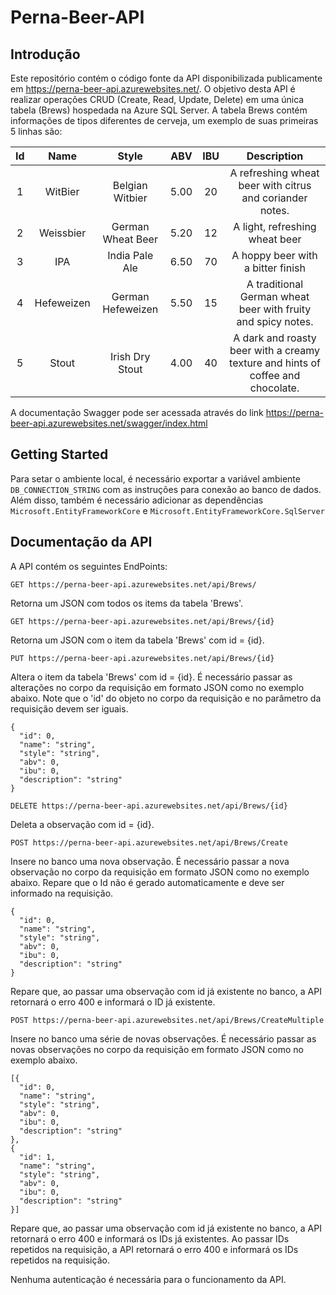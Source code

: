 # Perna-Beer-API
## Introdução
Este repositório contém o código fonte da API disponibilizada publicamente em https://perna-beer-api.azurewebsites.net/. 
O objetivo desta API é realizar operações CRUD (Create, Read, Update, Delete) em uma única tabela (Brews) hospedada na Azure SQL Server. 
A tabela Brews contém informações de tipos diferentes de cerveja, um exemplo de suas primeiras 5 linhas são:

|Id|Name|Style|ABV|IBU|Description|
|:--------:|:--------:|:--------:|:--------:|:--------:|:--------:|
|1|WitBier|Belgian Witbier|5.00|20|A refreshing wheat beer with citrus and coriander notes.|
|2|Weissbier|German Wheat Beer|5.20|12|A light, refreshing wheat beer|
|3|IPA|India Pale Ale|6.50|70|A hoppy beer with a bitter finish|
|4|Hefeweizen|German Hefeweizen|5.50|15|A traditional German wheat beer with fruity and spicy notes.|
|5|Stout|Irish Dry Stout|4.00|40|A dark and roasty beer with a creamy texture and hints of coffee and chocolate.|

A documentação Swagger pode ser acessada através do link https://perna-beer-api.azurewebsites.net/swagger/index.html

## Getting Started
Para setar o ambiente local, é necessário exportar a variável ambiente `DB_CONNECTION_STRING` com as instruções para conexão ao banco de dados.
Além disso, também é necessário adicionar as dependências `Microsoft.EntityFrameworkCore` e `Microsoft.EntityFrameworkCore.SqlServer`

## Documentação da API
A API contém os seguintes EndPoints:

`GET https://perna-beer-api.azurewebsites.net/api/Brews/`

Retorna um JSON com todos os items da tabela 'Brews'.

`GET https://perna-beer-api.azurewebsites.net/api/Brews/{id}`

Retorna um JSON com o item da tabela 'Brews' com id = {id}.

`PUT https://perna-beer-api.azurewebsites.net/api/Brews/{id}`

Altera o item da tabela 'Brews' com id = {id}. É necessário passar as alterações no corpo da requisição em formato JSON como no exemplo abaixo.
Note que o 'id' do objeto no corpo da requisição e no parâmetro da requisição devem ser iguais.
```
{
  "id": 0,
  "name": "string",
  "style": "string",
  "abv": 0,
  "ibu": 0,
  "description": "string"
}
```

`DELETE https://perna-beer-api.azurewebsites.net/api/Brews/{id}`

Deleta a observação com id = {id}.

`POST https://perna-beer-api.azurewebsites.net/api/Brews/Create`

Insere no banco uma nova observação. É necessário passar a nova observação no corpo da requisição em formato JSON como no exemplo abaixo.
Repare que o Id não é gerado automaticamente e deve ser informado na requisição.

```
{
  "id": 0,
  "name": "string",
  "style": "string",
  "abv": 0,
  "ibu": 0,
  "description": "string"
}
```
Repare que, ao passar uma observação com id já existente no banco, a API retornará o erro 400 e informará o ID já existente. 

`POST https://perna-beer-api.azurewebsites.net/api/Brews/CreateMultiple`

Insere no banco uma série de novas observações. É necessário passar as novas observações no corpo da requisição em formato JSON como no exemplo abaixo.
```
[{
  "id": 0,
  "name": "string",
  "style": "string",
  "abv": 0,
  "ibu": 0,
  "description": "string"
},
{
  "id": 1,
  "name": "string",
  "style": "string",
  "abv": 0,
  "ibu": 0,
  "description": "string"
}]
```
Repare que, ao passar uma observação com id já existente no banco, a API retornará o erro 400 e informará os IDs já existentes. 
Ao passar IDs repetidos na requisição, a API retornará o erro 400 e informará os IDs repetidos na requisição.

Nenhuma autenticação é necessária para o funcionamento da API.

